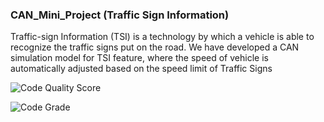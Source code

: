 ### CAN_Mini_Project (Traffic Sign Information)

Traffic-sign Information (TSI) is a technology by which a vehicle is able to recognize the traffic signs put on the road. We have developed a CAN simulation model for TSI feature, where the speed of vehicle is automatically adjusted based on the speed limit of Traffic Signs 

![Code Quality Score](https://www.code-inspector.com/project/15923/score/svg)

![Code Grade](https://www.code-inspector.com/project/15923/score/svg)
